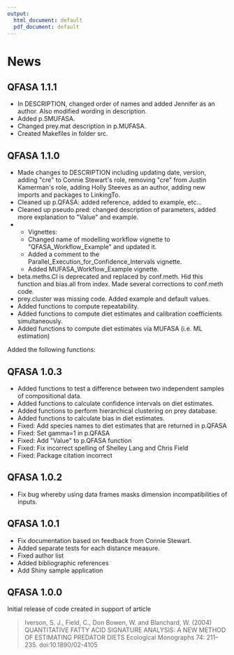 ```yaml
---
output:
  html_document: default
  pdf_document: default
---
```

# News

## QFASA 1.1.1

* In DESCRIPTION, changed order of names and added Jennifer as an author. Also modified wording in description.
* Added p.SMUFASA.
* Changed prey.mat description in p.MUFASA.
* Created Makefiles in folder src.

## QFASA 1.1.0

* Made changes to DESCRIPTION including updating date, version, adding "cre" to Connie Stewart's role, removing "cre" from Justin Kamerman's role, adding Holly Steeves as an author, adding new imports and packages to LinkingTo. 
* Cleaned up p.QFASA: added reference, added to example, etc...
* Cleaned up pseudo.pred: changed description of parameters, added more explanation to "Value" and example.
* * Vignettes: 
  + Changed name of modelling workflow vignette to "QFASA_Workflow_Example" and updated it.  
  + Added a comment to the Parallel_Execution_for_Confidence_Intervals vignette.  
  + Added MUFASA_Workflow_Example vignette.
* beta.meths.CI is deprecated and replaced by conf.meth. Hid this function and bias.all from index. Made several corrections to conf.meth code.
* prey.cluster was missing code.  Added example and default values.
* Added functions to compute repeatability.
* Added functions to compute diet estimates and calibration coefficients simultaneously.
* Added functions to compute diet estimates via MUFASA (i.e. ML estimation)


Added the following functions:

## QFASA 1.0.3
* Added functions to test a difference between two independent samples of compositional data.
* Added functions to calculate confidence intervals on diet estimates.
* Added functions to perform hierarchical clustering on prey database.
* Added functions to calculate bias in diet estimates.
* Fixed: Add species names to diet estimates that are returned in p.QFASA
* Fixed: Set gamma=1 in p.QFASA
* Fixed: Add "Value" to p.QFASA function
* Fixed: Fix incorrect spelling of Shelley Lang and Chris Field
* Fixed: Package citation incorrect

## QFASA 1.0.2
* Fix bug whereby using data frames masks dimension incompatibilities of inputs.

## QFASA 1.0.1
* Fix documentation based on feedback from Connie Stewart. 
* Added separate tests for each distance measure.
* Fixed author list
* Added bibliographic references
* Add Shiny sample application


## QFASA 1.0.0
Initial release of code created in support of article

> Iverson, S. J., Field, C., Don Bowen, W. and Blanchard, W. (2004)
> QUANTITATIVE FATTY ACID SIGNATURE ANALYSIS: A NEW METHOD OF
> ESTIMATING PREDATOR DIETS Ecological Monographs 74: 211–235.
> doi:10.1890/02-4105
